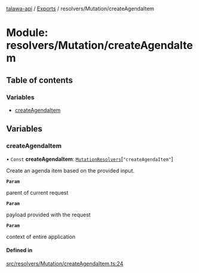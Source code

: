 [talawa-api](../README.md) / [Exports](../modules.md) / resolvers/Mutation/createAgendaItem

# Module: resolvers/Mutation/createAgendaItem

## Table of contents

### Variables

- [createAgendaItem](resolvers_Mutation_createAgendaItem.md#createagendaitem)

## Variables

### createAgendaItem

• `Const` **createAgendaItem**: [`MutationResolvers`](types_generatedGraphQLTypes.md#mutationresolvers)[``"createAgendaItem"``]

Create an agenda item based on the provided input.

**`Param`**

parent of current request

**`Param`**

payload provided with the request

**`Param`**

context of entire application

#### Defined in

[src/resolvers/Mutation/createAgendaItem.ts:24](https://github.com/PalisadoesFoundation/talawa-api/blob/0deccac/src/resolvers/Mutation/createAgendaItem.ts#L24)
